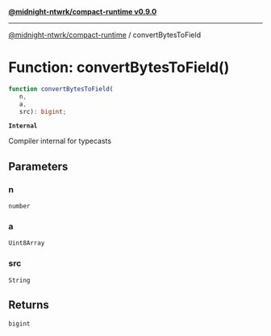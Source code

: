 [**@midnight-ntwrk/compact-runtime v0.9.0**](../README.md)

***

[@midnight-ntwrk/compact-runtime](../globals.md) / convertBytesToField

# Function: convertBytesToField()

```ts
function convertBytesToField(
   n, 
   a, 
   src): bigint;
```

**`Internal`**

Compiler internal for typecasts

## Parameters

### n

`number`

### a

`Uint8Array`

### src

`String`

## Returns

`bigint`
